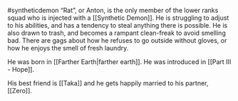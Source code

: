 #syntheticdemon 
“Rat”, or Anton, is the only member of the lower ranks squad who is injected with a [[Synthetic Demon]]. He is struggling to adjust to his abilities, and has a tendency to steal anything there is possible. He is also drawn to trash, and becomes a rampant clean-freak to avoid smelling bad. There are gags about how he refuses to go outside without gloves, or how he enjoys the smell of fresh laundry. 

He was born in [[Farther Earth|farther earth]]. He was introduced in [[Part III - Hope]].

His best friend is [[Taka]] and he gets happily married to his partner, [[Zero]].
